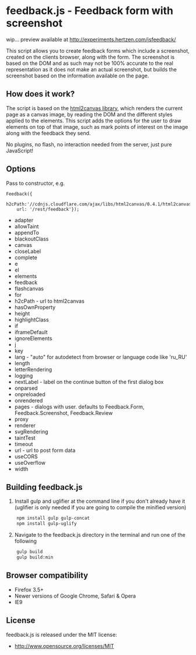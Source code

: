 feedback.js - Feedback form with screenshot
===========================================

wip... preview available at http://experiments.hertzen.com/jsfeedback/

This script allows you to create feedback forms which include a screenshot, created on the clients browser, along with the form. The screenshot is based on the DOM and as such may not be 100% accurate to the real representation as it does not make an actual screenshot, but builds the screenshot based on the information available on the page.

## How does it work? ##
The script is based on the <a href="http://html2canvas.hertzen.com/">html2canvas library</a>, which renders the current page as a canvas image, by reading the DOM and the different styles applied to the elements. This script adds the options for the user to draw elements on top of that image, such as mark points of interest on the image along with the feedback they send.

No plugins, no flash, no interaction needed from the server, just pure JavaScript!

## Options ##

Pass to constructor, e.g.

    Feedback({
        h2cPath:'//cdnjs.cloudflare.com/ajax/libs/html2canvas/0.4.1/html2canvas.min.js',
        url: '/rest/feedback'});

* adapter
* allowTaint
* appendTo
* blackoutClass
* canvas
* closeLabel
* complete
* e
* el
* elements
* feedback
* flashcanvas
* for
* h2cPath - url to html2canvas
* hasOwnProperty
* height
* highlightClass
* if
* iframeDefault
* ignoreElements
* j
* key
* lang - "auto" for autodetect from browser or language code like 'ru_RU'
* length
* letterRendering
* logging
* nextLabel - label on the continue button of the first dialog box
* onparsed
* onpreloaded
* onrendered
* pages - dialogs with user.  defaults to Feedback.Form, Feedback.Screenshot, Feedback.Review
* proxy
* renderer
* svgRendering
* taintTest
* timeout
* url - url to post form data
* useCORS
* useOverflow
* width


## Building feedback.js ##
1. Install gulp and uglifier at the command line if you don't already have it (uglifier is only needed if you are going to compile the minified version)
```bash
    npm install gulp gulp-concat
    npm install gulp-uglify
```

2. Navigate to the feedback.js directory in the terminal and run one of the following
```bash
    gulp build
    gulp build:min
```

## Browser compatibility ##

 - Firefox 3.5+
 - Newer versions of Google Chrome, Safari & Opera
 - IE9

## License ##
 
feedback.js is released under the MIT license:

* http://www.opensource.org/licenses/MIT
